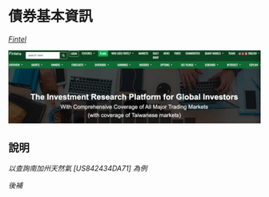 # 債券基本資訊

_[Fintel](https://fintel.io/)_

![](images/img_34.png)

## 說明

_以查詢南加州天然氣 [US842434DA71] 為例_

_後補_